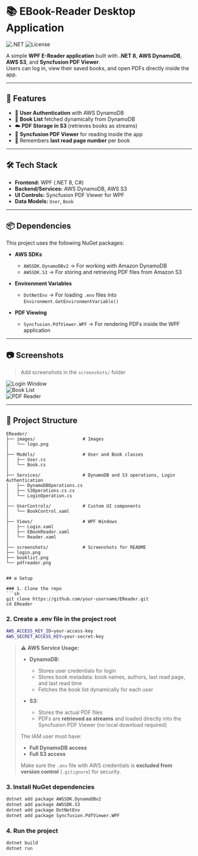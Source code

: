 # 📚 EBook-Reader Desktop Application

![.NET](https://img.shields.io/badge/.NET-8-blue)
![License](https://img.shields.io/badge/license-MIT-green)

A simple **WPF E-Reader application** built with **.NET 8**, **AWS DynamoDB**, **AWS S3**, and **Syncfusion PDF Viewer**.  
Users can log in, view their saved books, and open PDFs directly inside the app.

---

## 🚀 Features

- 🔐 **User Authentication** with AWS DynamoDB  
- 📑 **Book List** fetched dynamically from DynamoDB  
- ☁️ **PDF Storage in S3** (retrieves books as streams)  
- 📖 **Syncfusion PDF Viewer** for reading inside the app  
- 💾 Remembers **last read page number** per book  

---

## 🛠️ Tech Stack

- **Frontend:** WPF (.NET 8, C#)  
- **Backend/Services:** AWS DynamoDB, AWS S3  
- **UI Controls:** Syncfusion PDF Viewer for WPF  
- **Data Models:** `User`, `Book`

---

## 📦 Dependencies

This project uses the following NuGet packages:

- **AWS SDKs**
  - `AWSSDK.DynamoDBv2` → For working with Amazon DynamoDB  
  - `AWSSDK.S3` → For storing and retrieving PDF files from Amazon S3  

- **Environment Variables**
  - `DotNetEnv` → For loading `.env` files into `Environment.GetEnvironmentVariable()`  

- **PDF Viewing**
  - `Syncfusion.PdfViewer.WPF` → For rendering PDFs inside the WPF application  

---

## 📷 Screenshots

> Add screenshots in the `screenshots/` folder

![Login Window](screenshots/login.png)  
![Book List](screenshots/booklist.png)  
![PDF Reader](screenshots/pdfreader.png)  

---

## 📂 Project Structure

```plaintext
EReader/
├── images/                  # Images
│   └── logo.png
│
├── Models/                  # User and Book classes
│   ├── User.cs
│   └── Book.cs
│
├── Services/                # DynamoDB and S3 operations, Login Authentication
│   ├── DynamoDBOperations.cs
│   ├── S3Operations.cs.cs
│   └── LoginOperation.cs
│
├── UserControls/            # Custom UI components
│   └── BookControl.xaml
│
├── Views/                   # WPF Windows
│   ├── Login.xaml
│   ├── EBookReader.xaml
│   └── Reader.xaml
│
├── screenshots/             # Screenshots for README
├── login.png
├── booklist.png
└── pdfreader.png


## ⚙️ Setup

### 1. Clone the repo  
```sh
git clone https://github.com/your-username/EReader.git
cd EReader
```


### 2. Create a .env file in the project root
```sh
AWS_ACCESS_KEY_ID=your-access-key
AWS_SECRET_ACCESS_KEY=your-secret-key
```
> ⚠️ **AWS Service Usage:**  
> 
> - **DynamoDB:**  
>   - Stores user credentials for login  
>   - Stores book metadata: book names, authors, last read page, and last read time  
>   - Fetches the book list dynamically for each user
> 
> - **S3:**  
>   - Stores the actual PDF files  
>   - PDFs are **retrieved as streams** and loaded directly into the Syncfusion PDF Viewer (no local download required)
> 
> The IAM user must have:
> - **Full DynamoDB access**  
> - **Full S3 access**  
>
> Make sure the `.env` file with AWS credentials is **excluded from version control** (`.gitignore`) for security.



### 3. Install NuGet dependencies
```sh
dotnet add package AWSSDK.DynamoDBv2
dotnet add package AWSSDK.S3
dotnet add package DotNetEnv
dotnet add package Syncfusion.PdfViewer.WPF
```

### 4. Run the project
```sh
dotnet build
dotnet run
```





